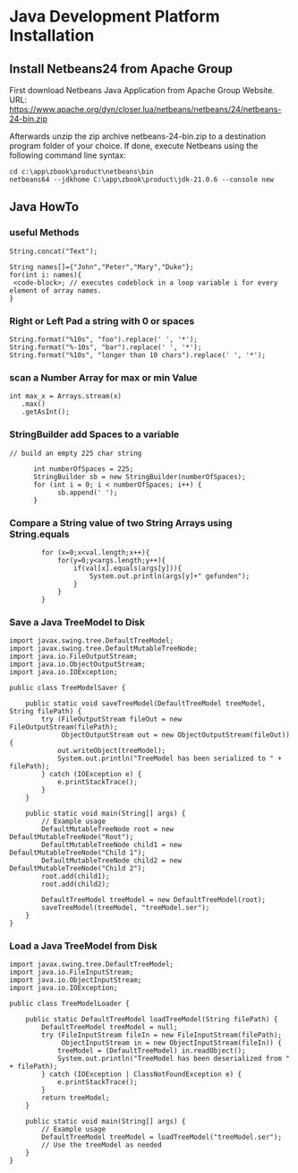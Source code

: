 # Java Development Platform Installation

## Install Netbeans24 from Apache Group

First download Netbeans Java Application from Apache Group Website.
URL: https://www.apache.org/dyn/closer.lua/netbeans/netbeans/24/netbeans-24-bin.zip

Afterwards unzip the zip archive netbeans-24-bin.zip to a destination program folder of your choice.
If done, execute Netbeans using the following command line syntax:

```
cd c:\app\zbook\product\netbeans\bin
netbeans64 --jdkhome C:\app\zbook\product\jdk-21.0.6 --console new
```


## Java HowTo

### useful Methods

```
String.concat("Text");

String names[]={"John","Peter","Mary","Duke"};
for(int i: names){
 <code-block>; // executes codeblock in a loop variable i for every element of array names.
}
```

### Right or Left Pad a string with 0  or spaces

```
String.format("%10s", "foo").replace(' ', '*');
String.format("%-10s", "bar").replace(' ', '*');
String.format("%10s", "longer than 10 chars").replace(' ', '*');
```
### scan a Number Array for max or min Value

```
int max_x = Arrays.stream(x)
   .max()
   .getAsInt();
```
### StringBuilder add Spaces to a variable

```
// build an empty 225 char string

      int numberOfSpaces = 225;
      StringBuilder sb = new StringBuilder(numberOfSpaces);
      for (int i = 0; i < numberOfSpaces; i++) {
            sb.append(' ');
      }
```
### Compare a String value of two String Arrays using String.equals

```
        for (x=0;x<val.length;x++){             
            for(y=0;y<args.length;y++){
                if(val[x].equals(args[y])){
                    System.out.println(args[y]+" gefunden");
                }                   
            }       
        }
```

### Save a Java TreeModel to Disk

```
import javax.swing.tree.DefaultTreeModel;
import javax.swing.tree.DefaultMutableTreeNode;
import java.io.FileOutputStream;
import java.io.ObjectOutputStream;
import java.io.IOException;

public class TreeModelSaver {

    public static void saveTreeModel(DefaultTreeModel treeModel, String filePath) {
        try (FileOutputStream fileOut = new FileOutputStream(filePath);
             ObjectOutputStream out = new ObjectOutputStream(fileOut)) {
            out.writeObject(treeModel);
            System.out.println("TreeModel has been serialized to " + filePath);
        } catch (IOException e) {
            e.printStackTrace();
        }
    }

    public static void main(String[] args) {
        // Example usage
        DefaultMutableTreeNode root = new DefaultMutableTreeNode("Root");
        DefaultMutableTreeNode child1 = new DefaultMutableTreeNode("Child 1");
        DefaultMutableTreeNode child2 = new DefaultMutableTreeNode("Child 2");
        root.add(child1);
        root.add(child2);

        DefaultTreeModel treeModel = new DefaultTreeModel(root);
        saveTreeModel(treeModel, "treeModel.ser");
    }
}
```

### Load a Java TreeModel from Disk

```
import javax.swing.tree.DefaultTreeModel;
import java.io.FileInputStream;
import java.io.ObjectInputStream;
import java.io.IOException;

public class TreeModelLoader {

    public static DefaultTreeModel loadTreeModel(String filePath) {
        DefaultTreeModel treeModel = null;
        try (FileInputStream fileIn = new FileInputStream(filePath);
             ObjectInputStream in = new ObjectInputStream(fileIn)) {
            treeModel = (DefaultTreeModel) in.readObject();
            System.out.println("TreeModel has been deserialized from " + filePath);
        } catch (IOException | ClassNotFoundException e) {
            e.printStackTrace();
        }
        return treeModel;
    }

    public static void main(String[] args) {
        // Example usage
        DefaultTreeModel treeModel = loadTreeModel("treeModel.ser");
        // Use the treeModel as needed
    }
}

```
